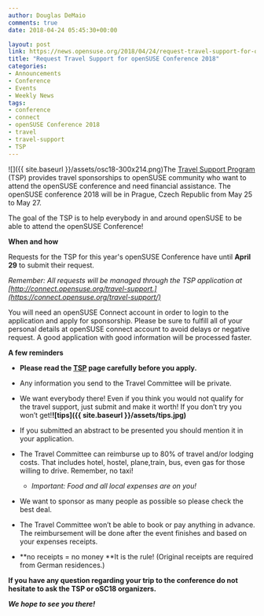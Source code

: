 ```yaml
---
author: Douglas DeMaio
comments: true
date: 2018-04-24 05:45:30+00:00

layout: post
link: https://news.opensuse.org/2018/04/24/request-travel-support-for-opensuse-conference-2018/
title: "Request Travel Support for openSUSE Conference 2018"
categories:
- Announcements
- Conference
- Events
- Weekly News
tags:
- conference
- connect
- openSUSE Conference 2018
- travel
- travel-support
- TSP
---
```

![]({{ site.baseurl }}/assets/osc18-300x214.png)The [Travel Support Program](https://en.opensuse.org/openSUSE:Travel_Support_Program) (TSP) provides travel sponsorships to openSUSE community who want to attend the openSUSE conference and need financial assistance. The openSUSE conference 2018 will be in Prague, Czech Republic from May 25 to May 27.

The goal of the TSP is to help everybody in and around openSUSE to be able to attend the openSUSE Conference!

**When and how**

Requests for the TSP for this year's openSUSE Conference have until **April 29** to submit their request.

_Remember: All requests will be managed through the TSP application at [http://connect.opensuse.org/travel-support.](https://connect.opensuse.org/travel-support/)_

You will need an openSUSE Connect account in order to login to the application and apply for sponsorship. Please be sure to fulfill all of your personal details at openSUSE connect account to avoid delays or negative request. A good application with good information will be processed faster.

**A few reminders**



 	
  * ****Please read the **[**TSP**](http://opensuse.org/openSUSE:Travel_Support_Program)** page carefully before you apply.****

 	
  * Any information you send to the Travel Committee will be private.

 	
  * We want everybody there! Even if you think you would not qualify for the travel support, just submit and make it worth! If you don’t try you won’t get!**![tips]({{ site.baseurl }}/assets/tips.jpg)**

 	
  * If you submitted an abstract to be presented you should mention it in your application.

 	
  * The Travel Committee can reimburse up to 80% of travel and/or lodging costs. That includes hotel, hostel, plane,train, bus, even gas for those willing to drive. Remember, no taxi!

 	
    * _Important: Food and all local expenses are on you!_




 	
  * We want to sponsor as many people as possible so please check the best deal.

 	
  * The Travel Committee won’t be able to book or pay anything in advance. The reimbursement will be done after the event finishes and based on your expenses receipts.

 	
  * **no receipts = no money **It is the rule! (Original receipts are required from German residences.)


**If you have any question regarding your trip to the conference do not hesitate to ask the TSP or oSC18 organizers.**

_**We hope to see you there!**_		
